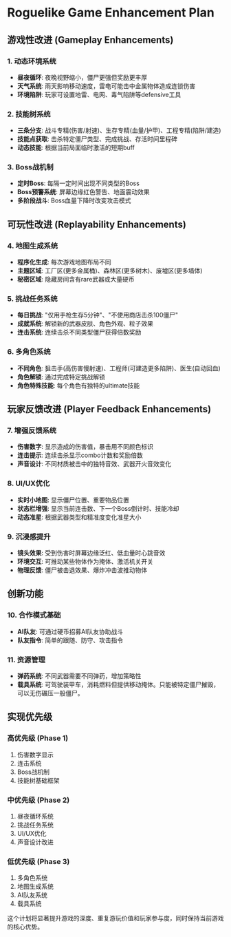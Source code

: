 # Roguelike Game Enhancement Plan

## 游戏性改进 (Gameplay Enhancements)

### 1. 动态环境系统

- **昼夜循环**: 夜晚视野缩小，僵尸更强但奖励更丰厚
- **天气系统**: 雨天影响移动速度，雷电可能击中金属物体造成连锁伤害
- **环境陷阱**: 玩家可设置地雷、电网、毒气陷阱等defensive工具

### 2. 技能树系统

- **三条分支**: 战斗专精(伤害/射速)、生存专精(血量/护甲)、工程专精(陷阱/建造)
- **技能点获取**: 击杀特定僵尸类型、完成挑战、存活时间里程碑
- **动态技能**: 根据当前局面临时激活的短期buff

### 3. Boss战机制

- **定时Boss**: 每隔一定时间出现不同类型的Boss
- **Boss预警系统**: 屏幕边缘红色警告、地面震动效果
- **多阶段战斗**: Boss血量下降时改变攻击模式

## 可玩性改进 (Replayability Enhancements)

### 4. 地图生成系统

- **程序化生成**: 每次游戏地图布局不同
- **主题区域**: 工厂区(更多金属桶)、森林区(更多树木)、废墟区(更多墙体)
- **秘密区域**: 隐藏房间含有rare武器或大量硬币

### 5. 挑战任务系统

- **每日挑战**: "仅用手枪生存5分钟"、"不使用商店击杀100僵尸"
- **成就系统**: 解锁新的武器皮肤、角色外观、粒子效果
- **连击系统**: 连续击杀不同类型僵尸获得倍数奖励

### 6. 多角色系统

- **不同角色**: 狙击手(高伤害慢射速)、工程师(可建造更多陷阱)、医生(自动回血)
- **角色解锁**: 通过完成特定挑战解锁
- **角色特殊技能**: 每个角色有独特的ultimate技能

## 玩家反馈改进 (Player Feedback Enhancements)

### 7. 增强反馈系统

- **伤害数字**: 显示造成的伤害值，暴击用不同颜色标识
- **连击提示**: 连续击杀显示combo计数和奖励倍数
- **声音设计**: 不同材质被击中的独特音效、武器开火音效变化

### 8. UI/UX优化

- **实时小地图**: 显示僵尸位置、重要物品位置
- **状态栏增强**: 显示当前连击数、下一个Boss倒计时、技能冷却
- **动态准星**: 根据武器类型和精准度变化准星大小

### 9. 沉浸感提升

- **镜头效果**: 受到伤害时屏幕边缘泛红、低血量时心跳音效
- **环境交互**: 可推动某些物体作为掩体、激活机关开关
- **物理反馈**: 僵尸被击退效果、爆炸冲击波推动物体

## 创新功能

### 10. 合作模式基础

- **AI队友**: 可通过硬币招募AI队友协助战斗
- **队友指令**: 简单的跟随、防守、攻击指令

### 11. 资源管理

- **弹药系统**: 不同武器需要不同弹药，增加策略性
- **载具系统**: 可驾驶装甲车，消耗燃料但提供移动掩体。只能被特定僵尸摧毁，可以无伤碾压一般僵尸。

## 实现优先级

### 高优先级 (Phase 1)

1. 伤害数字显示
2. 连击系统
3. Boss战机制
4. 技能树基础框架

### 中优先级 (Phase 2)

1. 昼夜循环系统
2. 挑战任务系统
3. UI/UX优化
4. 声音设计改进

### 低优先级 (Phase 3)

1. 多角色系统
2. 地图生成系统
3. AI队友系统
4. 载具系统

这个计划将显著提升游戏的深度、重复游玩价值和玩家参与度，同时保持当前游戏的核心优势。
